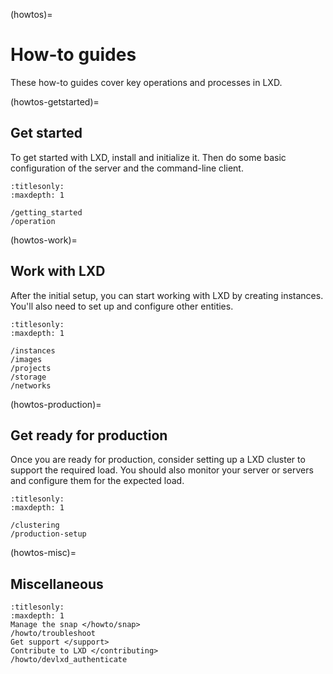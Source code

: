 (howtos)=
# How-to guides

These how-to guides cover key operations and processes in LXD.

(howtos-getstarted)=
## Get started

To get started with LXD, install and initialize it.
Then do some basic configuration of the server and the command-line client.

```{toctree}
:titlesonly:
:maxdepth: 1

/getting_started
/operation
```

(howtos-work)=
## Work with LXD

After the initial setup, you can start working with LXD by creating instances.
You'll also need to set up and configure other entities.

```{toctree}
:titlesonly:
:maxdepth: 1

/instances
/images
/projects
/storage
/networks
```

(howtos-production)=
## Get ready for production

Once you are ready for production, consider setting up a LXD cluster to support the required load.
You should also monitor your server or servers and configure them for the expected load.

```{toctree}
:titlesonly:
:maxdepth: 1

/clustering
/production-setup
```

(howtos-misc)=
## Miscellaneous

```{toctree}
:titlesonly:
:maxdepth: 1
Manage the snap </howto/snap>
/howto/troubleshoot
Get support </support>
Contribute to LXD </contributing>
/howto/devlxd_authenticate
```
